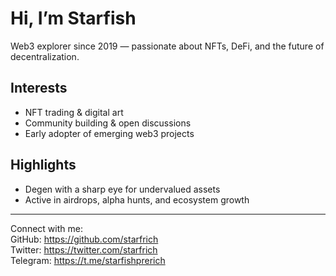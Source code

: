 # Hi, I’m Starfish

Web3 explorer since 2019 — passionate about NFTs, DeFi, and the future of decentralization.

## Interests  
- NFT trading & digital art  
- Community building & open discussions  
- Early adopter of emerging web3 projects  

## Highlights  
- Degen with a sharp eye for undervalued assets  
- Active in airdrops, alpha hunts, and ecosystem growth  

---

Connect with me:  
GitHub: https://github.com/starfrich  
Twitter: https://twitter.com/starfrich  
Telegram: https://t.me/starfishprerich

